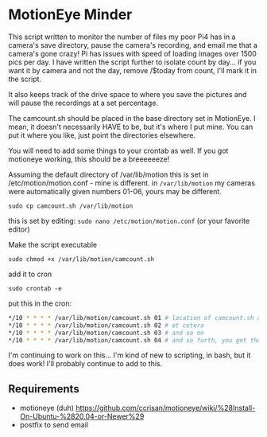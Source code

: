 # MotionEye Minder
This script written to monitor the number of files my poor Pi4 has in a camera's save directory, pause the camera's recording, and email me that a camera's gone crazy! Pi has issues with speed of loading images over 1500 pics per day. I have written the script further to isolate count by day... if you want it by camera and not the day, remove /$today from count, I'll mark it in the script.

It also keeps track of the drive space to where you save the pictures and will pause the recordings at a set percentage.

The camcount.sh should be placed in the base directory set in MotionEye. I mean, it doesn't necessarily HAVE to be, but it's where I put mine. You can put it where you like, just point the directories elsewhere.

You will need to add some things to your crontab as well.
If you got motioneye working, this should be a breeeeeeze!

Assuming the default directory of /var/lib/motion 
this is set in /etc/motion/motion.conf - mine is different.
in `/var/lib/motion` my cameras were automatically given numbers 01-06, yours may be different.

```
sudo cp camcount.sh /var/lib/motion
```
this is set by editing: `sudo nano /etc/motion/motion.conf` (or your favorite editor)

Make the script executable
```
sudo chmod +x /var/lib/motion/camcount.sh
```
add it to cron
```
sudo crontab -e
```
put this in the cron:
```bash
*/10 * * * * /var/lib/motion/camcount.sh 01 # location of camcount.sh and camera's sub directory
*/10 * * * * /var/lib/motion/camcount.sh 02 # et cetera
*/10 * * * * /var/lib/motion/camcount.sh 03 # and so on
*/10 * * * * /var/lib/motion/camcount.sh 04 # and so forth, you get the idea
```
I'm continuing to work on this... I'm kind of new to scripting, in bash, but it does work! I'll probably continue to add to this.

## Requirements
- motioneye (duh) https://github.com/ccrisan/motioneye/wiki/%28Install-On-Ubuntu-%2820.04-or-Newer%29
- postfix to send email

